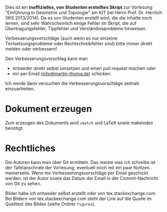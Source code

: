 Dies ist ein **inoffizielles, von Studenten erstelltes Skript**
zur Vorlesung "Einführung in Geometrie und Topologie" am KIT bei
Herrn Prof. Dr. Herrlich (WS 2013/2014). Da es von Studenten erstellt
wird, die die Inhalte noch lernen, sind sehr Wahrscheinlich einige
Fehler im Skript, die auf Übertragungsfehler, Tippfehler und
Verständnisprobleme hinweisen.

Verbesserungsvorschläge (auch wenn es nur einzelne Textsetzungsprobleme oder 
Rechtschreibfehler sind) bitte immer direkt melden oder verbessern!

Den Verbesserungsvorschlag kann man 
* entweder direkt selbst umsetzen und einen pull request machen oder 
* mir per Email (info@martin-thoma.de) schicken. 

Ich werde dann versuchen die Verbesserungsvorschläge zeitnah einzuarbeiten.


Dokument erzeugen
=================
Zum erzeugen des Dokuments wird `sketch` und LaTeX sowie makeindex
benötigt.

Rechtliches
===========
Die Autoren kann man über Git ermitteln. Das meiste was ich schreibe
ist der Tafelanschrieb der Vorlesung; eventuell noch mit ein paar
Notizen meinerseits. Wenn mir Verbesserungsvorschläge per Email 
geschickt werden, ist der Autor sowie das Datum der Email in der 
Commit-Nachricht von Git zu sehen.

Bilder habe ich entweder selbst erstellt oder von tex.stackexchange.com.
Bei Bildern von tex.stackexchange.com steht der Link auf die Quelle
im Quelltext des Bildes (siehe Ordner `figures`).
